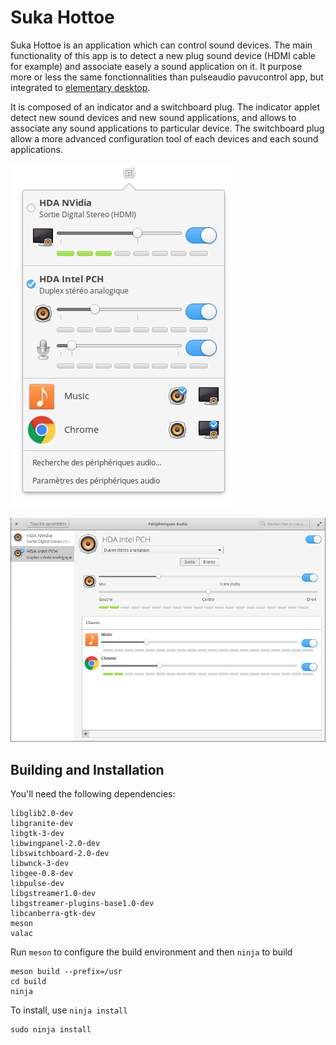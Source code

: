 # Suka Hottoe

Suka Hottoe is an application which can control sound devices. The main functionality of this app is to detect a new plug sound device (HDMI cable for example) and associate easely a sound application on it. It purpose more or less the same fonctionnalities than pulseaudio pavucontrol app, but integrated to [elementary desktop](http://elementary.io).

It is composed of an indicator and a switchboard plug. The indicator applet detect new sound devices and new sound applications, and allows to associate any sound applications to particular device. The switchboard plug allow a more advanced configuration tool of each devices and each sound applications.

![Screenshot](data/indicator-screenshot.png?raw=true)

![Screenshot](data/switchboard-screenshot.png?raw=true)

## Building and Installation

You'll need the following dependencies:

    libglib2.0-dev
    libgranite-dev
    libgtk-3-dev
    libwingpanel-2.0-dev
    libswitchboard-2.0-dev
    libwnck-3-dev
    libgee-0.8-dev
    libpulse-dev
    libgstreamer1.0-dev
    libgstreamer-plugins-base1.0-dev
    libcanberra-gtk-dev
    meson
    valac

Run `meson` to configure the build environment and then `ninja` to build

    meson build --prefix=/usr
    cd build
    ninja

To install, use `ninja install`

    sudo ninja install
